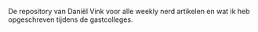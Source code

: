 De repository van Daniël Vink voor alle weekly nerd artikelen en wat ik heb opgeschreven tijdens de gastcolleges.
